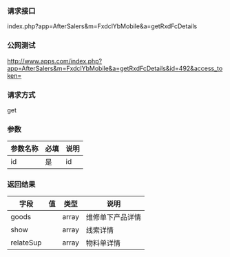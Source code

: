### **请求接口**
index.php?app=AfterSalers&m=FxdclYbMobile&a=getRxdFcDetails



### **公网测试**
http://www.apps.com/index.php?app=AfterSalers&m=FxdclYbMobile&a=getRxdFcDetails&id=492&access_token=

### **请求方式**
get


### **参数**
| 参数名称  |必填|     说明      |
|------|-----|------|
| id| 是 |   id|

### **返回结果**
|字段        |值          |类型    |说明        |
| ---------  |--------    |-------- |--------  |
| goods|  | array  |维修单下产品详情|
| show|  | array  |线索详情|
| relateSup|  | array  |物料单详情|